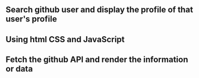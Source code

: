 ## Search github user and display the profile of that user's profile 
## Using html CSS and JavaScript 
## Fetch the  github API  and render the information or data 